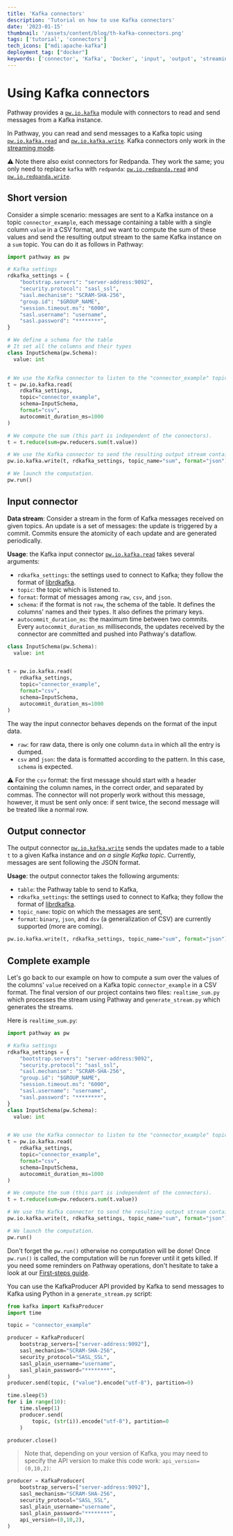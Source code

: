 ```yaml
---
title: 'Kafka connectors'
description: 'Tutorial on how to use Kafka connectors'
date: '2023-01-15'
thumbnail: '/assets/content/blog/th-kafka-connectors.png'
tags: ['tutorial', 'connectors']
tech_icons: ["mdi:apache-kafka"]
deployment_tag: ["docker"]
keywords: ['connector', 'Kafka', 'Docker', 'input', 'output', 'streaming']
---
```


# Using Kafka connectors
Pathway provides a [`pw.io.kafka`](/developers/api-docs/pathway-io/kafka) module with connectors to read and send messages from a Kafka instance.

In Pathway, you can read and send messages to a Kafka topic using [`pw.io.kafka.read`](/developers/api-docs/pathway-io/kafka#pathway.io.kafka.read) and [`pw.io.kafka.write`](/developers/api-docs/pathway-io/kafka#pathway.io.kafka.write).
Kafka connectors only work in the [streaming mode](/developers/user-guide/introduction/streaming-and-static-modes).

⚠️ Note there also exist connectors for Redpanda. They work the same; you only need to replace `kafka` with `redpanda`:
[`pw.io.redpanda.read`](/developers/api-docs/pathway-io/redpanda#pathway.io.redpanda.read) and [`pw.io.redpanda.write`](/developers/api-docs/pathway-io/redpanda#pathway.io.redpanda.write).

## Short version
Consider a simple scenario: messages are sent to a Kafka instance on a topic `connector_example`, each message containing a table with a single column `value` in a CSV format, and we want to compute the sum of these values and send the resulting output stream to the same Kafka instance on a `sum` topic.
You can do it as follows in Pathway:

```python [realtime_sum.py]
import pathway as pw

# Kafka settings
rdkafka_settings = {
    "bootstrap.servers": "server-address:9092",
    "security.protocol": "sasl_ssl",
    "sasl.mechanism": "SCRAM-SHA-256",
    "group.id": "$GROUP_NAME",
    "session.timeout.ms": "6000",
    "sasl.username": "username",
    "sasl.password": "********",
}

# We define a schema for the table
# It set all the columns and their types
class InputSchema(pw.Schema):
  value: int


# We use the Kafka connector to listen to the "connector_example" topic
t = pw.io.kafka.read(
    rdkafka_settings,
    topic="connector_example",
    schema=InputSchema,
    format="csv",
    autocommit_duration_ms=1000
)

# We compute the sum (this part is independent of the connectors).
t = t.reduce(sum=pw.reducers.sum(t.value))

# We use the Kafka connector to send the resulting output stream containing the sum
pw.io.kafka.write(t, rdkafka_settings, topic_name="sum", format="json")

# We launch the computation.
pw.run()
```

## Input connector

**Data stream**:
Consider a stream in the form of Kafka messages received on given topics.
An update is a set of messages: the update is triggered by a commit.
Commits ensure the atomicity of each update and are generated periodically.

**Usage**:
the Kafka input connector [`pw.io.kafka.read`](/developers/api-docs/pathway-io/kafka#pathway.io.kafka.read) takes several arguments:
- `rdkafka_settings`: the settings used to connect to Kafka; they follow the format of [librdkafka](https://github.com/edenhill/librdkafka/blob/master/CONFIGURATION.md).
- `topic`: the topic which is listened to.
- `format`: format of messages among `raw`, `csv`, and `json`.
- `schema`: if the format is not `raw`, the schema of the table. It defines the columns' names and their types. It also defines the primary keys.
- `autocommit_duration_ms`: the maximum time between two commits. Every `autocommit_duration_ms` milliseconds, the updates received by the connector are committed and pushed into Pathway's dataflow.

```python
class InputSchema(pw.Schema):
  value: int


t = pw.io.kafka.read(
    rdkafka_settings,
    topic="connector_example",
    format="csv",
    schema=InputSchema,
    autocommit_duration_ms=1000
)
``` 

The way the input connector behaves depends on the format of the input data.
- `raw`: for raw data, there is only one column `data` in which all the entry is dumped.
- `csv` and `json`: the data is formatted according to the pattern. In this case, `schema` is expected.

⚠️ For the `csv` format: the first message should start with a header containing the column names, in the correct order, and separated by commas.
The connector will not properly work without this message, however, it must be sent only once: if sent twice, the second message will be treated like a normal row.


## Output connector

The output connector [`pw.io.kafka.write`](/developers/api-docs/pathway-io/kafka#pathway.io.kafka.write) sends the updates made to a table `t` to a given Kafka instance and *on a single Kafka topic*.
Currently, messages are sent following the JSON format.


**Usage**:
the output connector takes the following arguments:
- `table`: the Pathway table to send to Kafka,
- `rdkafka_settings`: the settings used to connect to Kafka; they follow the format of [librdkafka](https://github.com/edenhill/librdkafka/blob/master/CONFIGURATION.md).
- `topic_name`: topic on which the messages are sent,
- `format`: `binary`, `json`, and `dsv` (a generalization of CSV) are currently supported (more are coming).

```python
pw.io.kafka.write(t, rdkafka_settings, topic_name="sum", format="json")
```

## Complete example

Let's go back to our example on how to compute a sum over the values of the columns' `value` received on a Kafka topic `connector_example` in a CSV format.
The final version of our project contains two files: `realtime_sum.py` which processes the stream using Pathway and `generate_stream.py` which generates the streams.

Here is `realtime_sum.py`:

```python [realtime_sum.py]
import pathway as pw

# Kafka settings
rdkafka_settings = {
    "bootstrap.servers": "server-address:9092",
    "security.protocol": "sasl_ssl",
    "sasl.mechanism": "SCRAM-SHA-256",
    "group.id": "$GROUP_NAME",
    "session.timeout.ms": "6000",
    "sasl.username": "username",
    "sasl.password": "********",
}
class InputSchema(pw.Schema):
  value: int


# We use the Kafka connector to listen to the "connector_example" topic
t = pw.io.kafka.read(
    rdkafka_settings,
    topic="connector_example",
    format="csv",
    schema=InputSchema,
    autocommit_duration_ms=1000
)

# We compute the sum (this part is independent of the connectors).
t = t.reduce(sum=pw.reducers.sum(t.value))

# We use the Kafka connector to send the resulting output stream containing the sum
pw.io.kafka.write(t, rdkafka_settings, topic_name="sum", format="json")

# We launch the computation.
pw.run()
```

Don't forget the `pw.run()` otherwise no computation will be done!
Once `pw.run()` is called, the computation will be run forever until it gets killed.
If you need some reminders on Pathway operations, don't hesitate to take a look at our [First-steps guide](/developers/user-guide/data-transformation/table-operations).


You can use the KafkaProducer API provided by Kafka to send messages to Kafka using Python in a `generate_stream.py` script:

```python [generate_stream.py]
from kafka import KafkaProducer
import time

topic = "connector_example"

producer = KafkaProducer(
    bootstrap_servers=["server-address:9092"],
    sasl_mechanism="SCRAM-SHA-256",
    security_protocol="SASL_SSL",
    sasl_plain_username="username",
    sasl_plain_password="********",
)
producer.send(topic, ("value").encode("utf-8"), partition=0)

time.sleep(5)
for i in range(10):
    time.sleep(1)
    producer.send(
        topic, (str(i)).encode("utf-8"), partition=0
    )

producer.close()
```

> Note that, depending on your version of Kafka, you may need to specify the API version to make this code work: `api_version=(0,10,2)`:

```python
producer = KafkaProducer(
    bootstrap_servers=["server-address:9092"],
    sasl_mechanism="SCRAM-SHA-256",
    security_protocol="SASL_SSL",
    sasl_plain_username="username",
    sasl_plain_password="********",
    api_version=(0,10,2),
)
```
